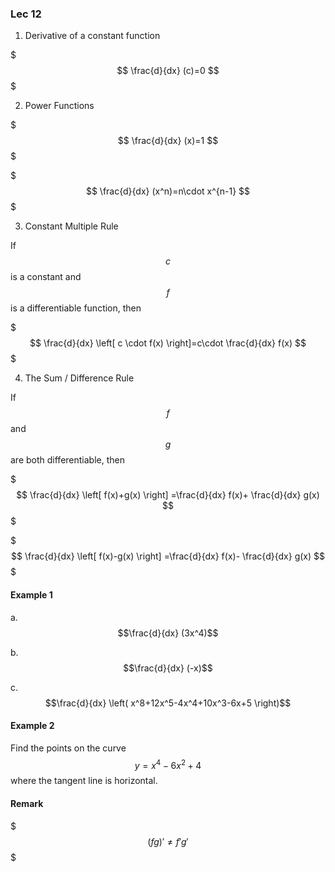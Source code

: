### Lec 12

1. Derivative of a constant function

$$$
\frac{d}{dx} (c)=0
$$$

2. Power Functions

$$$
\frac{d}{dx} (x)=1
$$$

$$$
\frac{d}{dx} (x^n)=n\cdot x^{n-1}
$$$

3. Constant Multiple Rule

If $$c$$ is a constant and $$f$$ is a differentiable function, then 

$$$
\frac{d}{dx} \left[  c \cdot f(x) \right]=c\cdot \frac{d}{dx} f(x)
$$$

4. The Sum / Difference Rule

If $$f$$ and $$g$$ are both differentiable, then

$$$
\frac{d}{dx} \left[ f(x)+g(x) \right] =\frac{d}{dx} f(x)+ \frac{d}{dx} g(x)
$$$

$$$
\frac{d}{dx} \left[ f(x)-g(x) \right] =\frac{d}{dx} f(x)- \frac{d}{dx} g(x)
$$$

#### Example 1

a. $$\frac{d}{dx} (3x^4)$$

b. $$\frac{d}{dx} (-x)$$

c. $$\frac{d}{dx} \left( x^8+12x^5-4x^4+10x^3-6x+5 \right)$$

#### Example 2
Find the points on the curve $$y=x^4-6x^2+4$$ where the tangent line is horizontal.

#### Remark

$$$
(fg)'\neq f'g'
$$$







